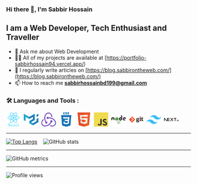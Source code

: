 ### Hi there 👋, I'm Sabbir Hossain
## I am a Web Developer, Tech Enthusiast and Traveller

- 💬 Ask me about Web Development 
- 👨‍💻 All of my projects are available at [https://portfolio-sabbirhossain94.vercel.app/)
- 📝 I regularly write articles on [https://blog.sabbirontheweb.com/](https://blog.sabbirontheweb.com/)
- 📫 How to reach me **sabbirhossainbd199@gmail.com**

### :hammer_and_wrench: Languages and Tools :
<div>
  <img src="https://github.com/devicons/devicon/blob/master/icons/react/react-original-wordmark.svg" title="React" alt="React" width="40" height="40"/>&nbsp;
  <img src="https://github.com/devicons/devicon/blob/master/icons/materialui/materialui-original.svg" title="Material UI" alt="Material UI" width="40" height="40"/>&nbsp;
  <img src="https://github.com/devicons/devicon/blob/master/icons/redux/redux-original.svg" title="Redux" alt="Redux " width="40" height="40"/>&nbsp;
  <img src="https://github.com/devicons/devicon/blob/master/icons/css3/css3-plain-wordmark.svg"  title="CSS3" alt="CSS" width="40" height="40"/>&nbsp;
  <img src="https://github.com/devicons/devicon/blob/master/icons/html5/html5-original.svg" title="HTML5" alt="HTML" width="40" height="40"/>&nbsp;
  <img src="https://github.com/devicons/devicon/blob/master/icons/javascript/javascript-original.svg" title="JavaScript" alt="JavaScript" width="40" height="40"/>&nbsp;
  <img src="https://github.com/devicons/devicon/blob/master/icons/nodejs/nodejs-original-wordmark.svg" title="NodeJS" alt="NodeJS" width="40" height="40"/>&nbsp;
  <img src="https://github.com/devicons/devicon/blob/master/icons/git/git-original-wordmark.svg" title="Git" **alt="Git" width="40" height="40"/>&nbsp;
  <img src="https://github.com/devicons/devicon/blob/master/icons/tailwindcss/tailwindcss-plain.svg" title="Git" **alt="Git" width="40" height="40"/>&nbsp;
  <img src="https://github.com/devicons/devicon/blob/master/icons/nextjs/nextjs-original-wordmark.svg" title="Git" **alt="Git" width="40" height="40"/>&nbsp;
</div>

---

[![Top Langs](https://github-readme-stats.vercel.app/api/top-langs/?username=Sabbirhossain97&theme=radical)](https://github.com/anuraghazra/github-readme-stats)&nbsp;&nbsp;&nbsp;&nbsp;![GitHub stats](https://github-readme-stats.vercel.app/api?username=Sabbirhossain97&show_icons=true&layout=compact&theme=radical)  

---

![GitHub metrics](https://metrics.lecoq.io/Sabbirhossain97)  

---

![Profile views](https://gpvc.arturio.dev/Sabbirhossain97)   
